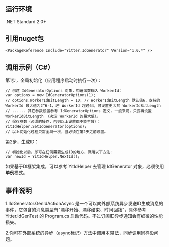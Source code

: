 
## 运行环境

.NET Standard 2.0+

## 引用nuget包
```
<PackageReference Include="Yitter.IdGenerator" Version="1.0.*" />
```

## 调用示例（C#）

第1步，全局初始化（应用程序启动时执行一次）：
```
// 创建 IdGeneratorOptions 对象，构造函数输入 WorkerId：
var options = new IdGeneratorOptions(1);
// options.WorkerIdBitLength = 10; // WorkerIdBitLength 默认值6，支持的 WorkerId 最大值为2^6-1，若 WorkerId 超过64，可设置更大的 WorkerIdBitLength
// ...... 其它参数设置参考 IdGeneratorOptions 定义，一般来说，只要再设置 WorkerIdBitLength （决定 WorkerId 的最大值）。
// 保存参数（必须的操作，否则以上设置都不能生效）：
YitIdHelper.SetIdGenerator(options);
// 以上初始化过程只需全局一次，且必须在第2步之前设置。
```

第2步，生成ID：
```
// 初始化以后，即可在任何需要生成ID的地方，调用以下方法：
var newId = YitIdHelper.NextId();
```

如果基于DI框架集成，可以参考 YitIdHelper 去管理 IdGenerator 对象，必须使用**单例**模式。


## 事件说明

1.IIdGenerator.GenIdActionAsync 是一个可以向外部系统异步发送ID生成消息的事件，它包含的消息类型有"漂移开始、漂移结束、时间回拨"，具体参考 Yitter.IdGenTest 的 Program.cs 启动代码。不过订阅ID异步通知会有细微的性能损失。

2.你可在外部系统的异步（async标记）方法中调用本算法，同步调用同样没问题。


